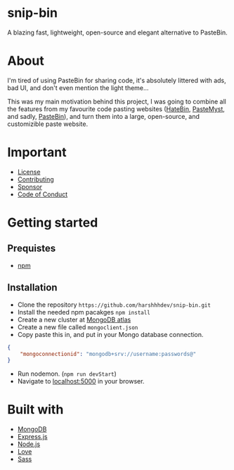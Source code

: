 # snip-bin

A blazing fast, lightweight, open-source and elegant alternative to PasteBin.

# About

I'm tired of using PasteBin for sharing code, it's absolutely littered with ads, bad UI, and don't even mention the light theme...

This was my main motivation behind this project, I was going to combine all the features from my favourite code pasting websites ([HateBin], [PasteMyst], and sadly, [PasteBin]), and turn them into a large, open-source, and customizible paste website.

# Important

- [License]
- [Contributing]
- [Sponsor]
- [Code of Conduct]

# Getting started

## Prequistes
  - [npm]
  
## Installation

  - Clone the repository `https://github.com/harshhhdev/snip-bin.git`
  - Install the needed npm pacakges `npm install`
  - Create a new cluster at [MongoDB atlas]
  - Create a new file called `mongoclient.json`
  - Copy paste this in, and put in your Mongo database connection.

```json
{
	"mongoconnectionid": "mongodb+srv://username:passwords@"
}
```
  - Run nodemon. (`npm run devStart`)
  - Navigate to [localhost:5000] in your browser.

# Built with

 - [MongoDB]
 - [Express.js]
 - [Node.js]
 - [Love]
 - [Sass]
 

[hatebin]: https://hatebin.com/
[pastemyst]: https://paste.myst.rs/
[pastebin]: https://pastebin.com/
[license]: https://opensource.org/licenses/MIT
[contributing]: https://github.com/harshhhdev/snip-bin/blob/main/CONTRIBUTING.md
[sponsor]: https://www.patreon.com/harshdev
[code of conduct]: https://github.com/harshhhdev/snip-bin/blob/main/CODE_OF_CONDUCT.md
[npm]: https://www.npmjs.com/get-npm
[MongoDB atlas]: https://cloud.mongodb.com/
[localhost:5000]: http://localhost:5000/
[MongoDB]: https://mongodb.org/
[Express.js]: https://expressjs.com/
[Node.js]: https://nodejs.org/en/
[Love]: https://www.dictionary.com/browse/love
[Sass]: https://sass-lang.com/
